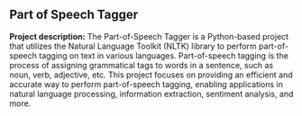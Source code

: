 ## Part of Speech Tagger

**Project description:** The Part-of-Speech Tagger is a Python-based project that utilizes the Natural Language Toolkit (NLTK) library to perform part-of-speech tagging on text in various languages. Part-of-speech tagging is the process of assigning grammatical tags to words in a sentence, such as noun, verb, adjective, etc. This project focuses on providing an efficient and accurate way to perform part-of-speech tagging, enabling applications in natural language processing, information extraction, sentiment analysis, and more.
